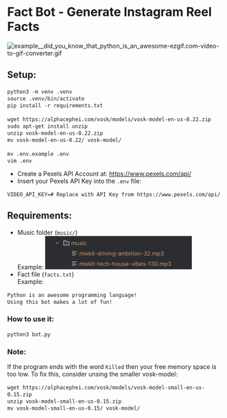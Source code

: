 # Fact Bot - Generate Instagram Reel Facts

![example__did_you_know_that_python_is_an_awesome-ezgif.com-video-to-gif-converter.gif](images/example__did_you_know_that_python_is_an_awesome-ezgif.com-video-to-gif-converter.gif)

## Setup:
```shell
python3 -m venv .venv
source .venv/bin/activate
pip install -r requirements.txt

wget https://alphacephei.com/vosk/models/vosk-model-en-us-0.22.zip
sudo apt-get install unzip
unzip vosk-model-en-us-0.22.zip
mv vosk-model-en-us-0.22/ vosk-model/

mv .env.example .env
vim .env
```

- Create a Pexels API Account at: https://www.pexels.com/api/  
- Insert your Pexels API Key into the `.env` file:
```dotenv
VIDEO_API_KEY=# Replace with API Key from https://www.pexels.com/api/
```

## Requirements:
- Music folder (`music/`)  
Example:
![img.png](images/img.png)
- Fact file (`facts.txt`)  
Example:
```text
Python is an awesome programming language!
Using this bot makes a lot of fun!
```

### How to use it:
```shell
python3 bot.py
```

### Note:
If the program ends with the word `Killed` then your free memory space is too low.
To fix this, consider unsing the smaller vosk-model:  
```shell
wget https://alphacephei.com/vosk/models/vosk-model-small-en-us-0.15.zip
unzip vosk-model-small-en-us-0.15.zip
mv vosk-model-small-en-us-0.15/ vosk-model/
```